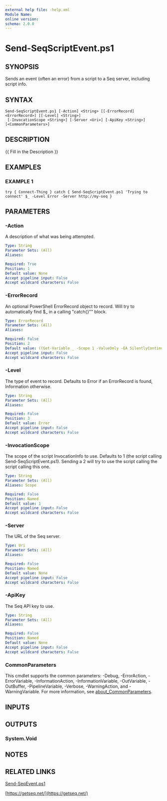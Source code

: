 ```yaml
---
external help file: -help.xml
Module Name:
online version:
schema: 2.0.0
---
```


# Send-SeqScriptEvent.ps1

## SYNOPSIS
Sends an event (often an error) from a script to a Seq server, including script info.

## SYNTAX

```
Send-SeqScriptEvent.ps1 [-Action] <String> [[-ErrorRecord] <ErrorRecord>] [[-Level] <String>]
 [-InvocationScope <String>] [-Server <Uri>] [-ApiKey <String>] [<CommonParameters>]
```

## DESCRIPTION
{{ Fill in the Description }}

## EXAMPLES

### EXAMPLE 1
```
try { Connect-Thing } catch { Send-SeqScriptEvent.ps1 'Trying to connect' $_ -Level Error -Server http://my-seq }
```

## PARAMETERS

### -Action
A description of what was being attempted.

```yaml
Type: String
Parameter Sets: (All)
Aliases:

Required: True
Position: 1
Default value: None
Accept pipeline input: False
Accept wildcard characters: False
```

### -ErrorRecord
An optional PowerShell ErrorRecord object to record.
Will try to automatically find $_ in a calling "catch{}"" block.

```yaml
Type: ErrorRecord
Parameter Sets: (All)
Aliases:

Required: False
Position: 2
Default value: ((Get-Variable _ -Scope 1 -ValueOnly -EA SilentlyContinue) -as [Management.Automation.ErrorRecord])
Accept pipeline input: False
Accept wildcard characters: False
```

### -Level
The type of event to record.
Defaults to Error if an ErrorRecord is found, Information otherwise.

```yaml
Type: String
Parameter Sets: (All)
Aliases:

Required: False
Position: 3
Default value: Error
Accept pipeline input: False
Accept wildcard characters: False
```

### -InvocationScope
The scope of the script InvocationInfo to use.
Defaults to 1 (the script calling Send-SeqScriptEvent.ps1).
Sending a 2 will try to use the script calling the script calling this one.

```yaml
Type: String
Parameter Sets: (All)
Aliases: Scope

Required: False
Position: Named
Default value: 1
Accept pipeline input: False
Accept wildcard characters: False
```

### -Server
The URL of the Seq server.

```yaml
Type: Uri
Parameter Sets: (All)
Aliases:

Required: False
Position: Named
Default value: None
Accept pipeline input: False
Accept wildcard characters: False
```

### -ApiKey
The Seq API key to use.

```yaml
Type: String
Parameter Sets: (All)
Aliases:

Required: False
Position: Named
Default value: None
Accept pipeline input: False
Accept wildcard characters: False
```

### CommonParameters
This cmdlet supports the common parameters: -Debug, -ErrorAction, -ErrorVariable, -InformationAction, -InformationVariable, -OutVariable, -OutBuffer, -PipelineVariable, -Verbose, -WarningAction, and -WarningVariable. For more information, see [about_CommonParameters](http://go.microsoft.com/fwlink/?LinkID=113216).

## INPUTS

## OUTPUTS

### System.Void
## NOTES

## RELATED LINKS

[Send-SeqEvent.ps1]()

[https://getseq.net/](https://getseq.net/)

